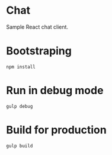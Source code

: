 # Chat

Sample React chat client.

# Bootstraping

```
npm install
```

# Run in debug mode

```
gulp debug
```

# Build for production

```
gulp build
```
